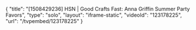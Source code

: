 {
    "title": "[1508429236] HSN | Good Crafts Fast: Anna Griffin Summer Party Favors",
    "type": "solo",
    "layout": "iframe-static",
    "videoId": "123178225",
    "url": "\/tvpembed\/123178225"
}